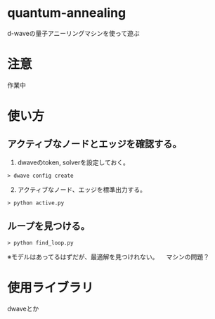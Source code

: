 # quantum-annealing
d-waveの量子アニーリングマシンを使って遊ぶ

# 注意
作業中

# 使い方
## アクティブなノードとエッジを確認する。
1. dwaveのtoken, solverを設定しておく。
~~~
> dwave config create
~~~
2.  アクティブなノード、エッジを標準出力する。
~~~
> python active.py
~~~
## ループを見つける。
~~~
> python find_loop.py
~~~
※モデルはあってるはずだが、最適解を見つけれない。
　マシンの問題？

# 使用ライブラリ
 dwaveとか
